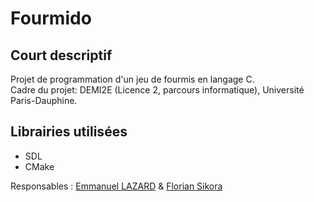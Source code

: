 # Fourmido

## Court descriptif
Projet de programmation d'un jeu de fourmis en langage C.   
Cadre du projet: DEMI2E (Licence 2, parcours informatique), Université Paris-Dauphine.


## Librairies utilisées
- SDL
- CMake

Responsables : [Emmanuel LAZARD](https://twitter.com/emmanuellazard) & [Florian Sikora](http://www.lamsade.dauphine.fr/~sikora/)
